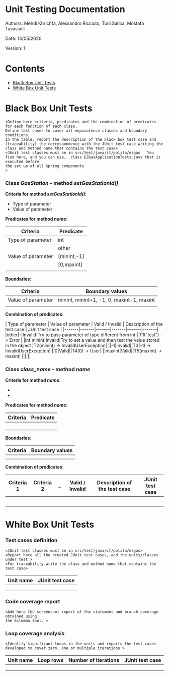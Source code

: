 # Unit Testing Documentation

Authors: Mehdi Khrichfa, Alessandro Ricciuto, Toni Saliba, Mostafa Tavassoli

Date: 14/05/2020

Version: 1

# Contents

- [Black Box Unit Tests](#black-box-unit-tests)
- [White Box Unit Tests](#white-box-unit-tests)


# Black Box Unit Tests

    <Define here criteria, predicates and the combination of predicates for each function of each class.
    Define test cases to cover all equivalence classes and boundary conditions.
    In the table, report the description of the black box test case and (traceability) the correspondence with the JUnit test case writing the 
    class and method name that contains the test case>
    <JUnit test classes must be in src/test/java/it/polito/ezgas   You find here, and you can use,  class EZGasApplicationTests.java that is executed before 
    the set up of all Spring components
    >

### **Class *GasStation* - method *setGasStationId()***



**Criteria for method *setGasStationId()*:**
 - Type of parameter
 - Value of parameter

**Predicates for method *name*:**

| Criteria | Predicate |
| -------- | --------- |
| Type of parameter  | int         |
|                    | other       |
| Value of parameter | [minint,-1] |
|                    | [0,maxint]  |
|          |                 |



**Boundaries**:

| Criteria | Boundary values |
| -------- | --------------- |
| Value of parameter | minint, minint+1, -1, 0, maxint-1, maxint |
|          |                 |



**Combination of predicates**:


| Type of parameter | Value of parameter | Valid / Invalid | Description of the test case | JUnit test case |
|-------|-------|-------|-------|-------|-------|
|other|-|Invalid|Try to pass parameter of type different from int | T1("test") -> Error |
|int|minint|Invalid|Try to set a value and then test the value stored in the object |T2(minint) -> InvalidUserException|
||-1|Invalid||T3(-1) -> InvalidUserException|
||0|Valid||T4(0) -> User|
||maxint|Valid||T5(maxint) -> maxint|
||||||

 ### **Class *class_name* - method *name***



**Criteria for method *name*:**
	

 - 
 - 





**Predicates for method *name*:**

| Criteria | Predicate |
| -------- | --------- |
|          |           |
|          |           |
|          |           |
|          |           |





**Boundaries**:

| Criteria | Boundary values |
| -------- | --------------- |
|          |                 |
|          |                 |



**Combination of predicates**:


| Criteria 1 | Criteria 2 | ... | Valid / Invalid | Description of the test case | JUnit test case |
|-------|-------|-------|-------|-------|-------|
|||||||
|||||||
|||||||
|||||||
|||||||




# White Box Unit Tests

### Test cases definition
    
    <JUnit test classes must be in src/test/java/it/polito/ezgas>
    <Report here all the created JUnit test cases, and the units/classes under test >
    <For traceability write the class and method name that contains the test case>


| Unit name | JUnit test case |
|--|--|
|||
|||
||||

### Code coverage report

    <Add here the screenshot report of the statement and branch coverage obtained using
    the Eclemma tool. >


### Loop coverage analysis

    <Identify significant loops in the units and reports the test cases
    developed to cover zero, one or multiple iterations >

|Unit name | Loop rows | Number of iterations | JUnit test case |
|---|---|---|---|
|||||
|||||
||||||



